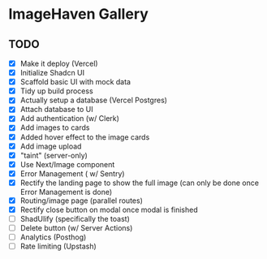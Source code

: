 # ImageHaven Gallery

## TODO

- [x] Make it deploy (Vercel)
- [x] Initialize Shadcn UI
- [x] Scaffold basic UI with mock data
- [x] Tidy up build process
- [x] Actually setup a database (Vercel Postgres)
- [x] Attach database to UI
- [x] Add authentication (w/ Clerk)
- [x] Add images to cards
- [x] Added hover effect to the image cards
- [x] Add image upload
- [x] "taint" (server-only)
- [x] Use Next/Image component
- [x] Error Management ( w/ Sentry)
- [x] Rectify the landing page to show the full image (can only be done once Error Management is done)
- [x] Routing/image page (parallel routes)
- [x] Rectify close button on modal once modal is finished
- [ ] ShadUIify (specifically the toast)
- [ ] Delete button (w/ Server Actions)
- [ ] Analytics (Posthog)
- [ ] Rate limiting (Upstash)
